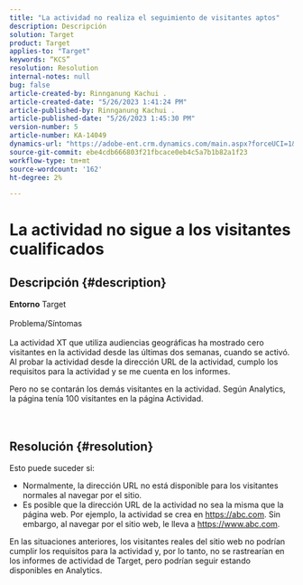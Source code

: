 ```yaml
---
title: "La actividad no realiza el seguimiento de visitantes aptos"
description: Descripción
solution: Target
product: Target
applies-to: "Target"
keywords: “KCS”
resolution: Resolution
internal-notes: null
bug: false
article-created-by: Rinnganung Kachui .
article-created-date: "5/26/2023 1:41:24 PM"
article-published-by: Rinnganung Kachui .
article-published-date: "5/26/2023 1:45:30 PM"
version-number: 5
article-number: KA-14049
dynamics-url: "https://adobe-ent.crm.dynamics.com/main.aspx?forceUCI=1&pagetype=entityrecord&etn=knowledgearticle&id=b6d6b8fb-cafb-ed11-8849-6045bd006c82"
source-git-commit: ebe4cdb666803f21fbcace0eb4c5a7b1b82a1f23
workflow-type: tm+mt
source-wordcount: '162'
ht-degree: 2%

---
```


# La actividad no sigue a los visitantes cualificados

## Descripción {#description}

<b>Entorno</b>
Target
<br><br>Problema/Síntomas<br><br>
La actividad XT que utiliza audiencias geográficas ha mostrado cero visitantes en la actividad desde las últimas dos semanas, cuando se activó. Al probar la actividad desde la dirección URL de la actividad, cumplo los requisitos para la actividad y se me cuenta en los informes.



Pero no se contarán los demás visitantes en la actividad. Según Analytics, la página tenía 100 visitantes en la página Actividad.
<br><br> <br>

## Resolución {#resolution}


Esto puede suceder si:

- Normalmente, la dirección URL no está disponible para los visitantes normales al navegar por el sitio.
- Es posible que la dirección URL de la actividad no sea la misma que la página web. Por ejemplo, la actividad se crea en https://abc.com. Sin embargo, al navegar por el sitio web, le lleva a https://www.abc.com.


En las situaciones anteriores, los visitantes reales del sitio web no podrían cumplir los requisitos para la actividad y, por lo tanto, no se rastrearían en los informes de actividad de Target, pero podrían seguir estando disponibles en Analytics.
